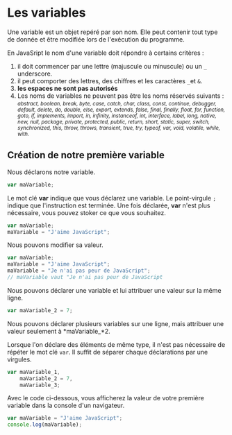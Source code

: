 # Les variables

Une variable est un objet repéré par son nom. Elle peut contenir tout type de donnée et être modifiée lors de l'exécution du programme.

En JavaSript le nom d'une variable doit répondre à certains critères :

1. il doit commencer par une lettre (majuscule ou minuscule) ou un `_` underscore.
2. il peut comporter des lettres, des chiffres et les caractères `_`et `&`.
3. **les espaces ne sont pas autorisés**
4. Les noms de variables ne peuvent pas être les noms réservés suivants :<br/><small>*abstract, boolean, break, byte, case, catch, char, class, const, continue, debugger, default, delete, do, double, else, export, extends, false, final, finally, float, for, function, goto, if, implements, import, in, infinity, instanceof, int, interface, label, long, native, new, null, package, private, protected, public, return, short, static, super, switch, synchronized, this, throw, throws, transient, true, try, typeof, var, void, volatile, while, with.*</small>

## Création de notre première variable

Nous déclarons notre variable.
```js
var maVariable;
```

Le mot clé **var** indique que vous déclarez une variable. Le point-virgule `;` indique que l'instruction est terminée.
Une fois déclarée, **var** n'est plus nécessaire, vous pouvez stoker ce que vous souhaitez.

```js
var maVariable;
maVariable = "J'aime JavaScript";
```

Nous pouvons modifier sa valeur.

```js
var maVariable;
maVariable = "J'aime JavaScript";
maVariable = "Je n'ai pas peur de JavaScript";
// maVariable vaut "Je n'ai pas peur de JavaScript
```

Nous pouvons déclarer une variable et lui attribuer une valeur sur la même ligne.

```js
var maVariable_2 = 7;
```

Nous pouvons déclarer plusieurs variables sur une ligne, mais attribuer une valeur seulement à *maVariable_*2.

Lorsque l'on déclare des éléments de même type, il n'est pas nécessaire de répéter le mot clé `var`. Il suffit de séparer chaque déclarations par une virgules.

```js
var maVariable_1,
    maVariable_2 = 7,
    maVariable_3;
```

Avec le code ci-dessous, vous afficherez la valeur de votre première variable dans la console d'un navigateur.

```js
var maVariable = "J'aime JavaScript";
console.log(maVariable);
```
